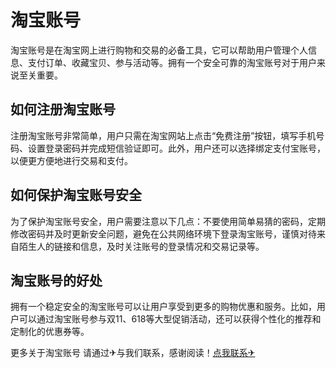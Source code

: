 # 淘宝账号

淘宝账号是在淘宝网上进行购物和交易的必备工具，它可以帮助用户管理个人信息、支付订单、收藏宝贝、参与活动等。拥有一个安全可靠的淘宝账号对于用户来说至关重要。

## 如何注册淘宝账号

注册淘宝账号非常简单，用户只需在淘宝网站上点击“免费注册”按钮，填写手机号码、设置登录密码并完成短信验证即可。此外，用户还可以选择绑定支付宝账号，以便更方便地进行交易和支付。

## 如何保护淘宝账号安全

为了保护淘宝账号安全，用户需要注意以下几点：不要使用简单易猜的密码，定期修改密码并及时更新安全问题，避免在公共网络环境下登录淘宝账号，谨慎对待来自陌生人的链接和信息，及时关注账号的登录情况和交易记录等。

## 淘宝账号的好处

拥有一个稳定安全的淘宝账号可以让用户享受到更多的购物优惠和服务。比如，用户可以通过淘宝账号参与双11、618等大型促销活动，还可以获得个性化的推荐和定制化的优惠券等。

更多关于淘宝账号 请通过✈与我们联系，感谢阅读！[点我联系✈](https://doc.k02.cc)